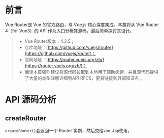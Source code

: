 # 前言

Vue Router是 Vue 的官方路由，与 Vue.js 核心深度集成。本篇将从 Vue Router 4（for Vue3）的 API 作为入口分析其源码，最后简单探讨其设计。

> - Vue Router版本：4.2.5；
> - 仓库地址：[https://github.com/vuejs/router](https://github.com/vuejs/router)；
> - 官网地址：[https://router.vuejs.org/zh/](https://router.vuejs.org/zh/)；
> - 阅读本篇强烈建议将源代码拉取到本地用于辅助阅读，并且源代码提供了大量的类型注解详细到API RFCS，更易链接到外部知识点；

# API 源码分析

## createRouter

`createRouter()`会返回一个 Router 实例，然后交给`Vue App`使用。

<!-- 先从createrouter option下手 -->